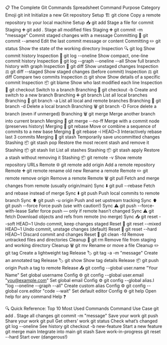 📋 The Complete Git Commands Spreadsheet
Command
Purpose
Category
Emoji
git init
Initialize a new Git repository
Setup
🏗️
git clone <url>
Copy a remote repository to your local machine
Setup
📥
git add <file>
Stage a file for commit
Staging
➕
git add .
Stage all modified files
Staging
➕
git commit -m "message"
Commit staged changes with a message
Committing
📝
git commit --amend
Edit the last commit message or content
Committing
✏️
git status
Show the state of the working directory
Inspection
🔍
git log
Show commit history
Inspection
📜
git log --oneline
Show compact, one-line commit history
Inspection
📜
git log --graph --oneline --all
Show full branch history with graph
Inspection
🌲
git diff
Show unstaged changes
Inspection
⚖️
git diff --staged
Show staged changes (before commit)
Inspection
⚖️
git diff <commit1> <commit2>
Compare two commits
Inspection
⚖️
git show <commit>
Show details of a specific commit
Inspection
📦
git blame <file>
Show who last modified each line
Inspection
👥
git checkout <branch>
Switch to a branch
Branching
🎯
git checkout -b <new-branch>
Create and switch to a new branch
Branching
➕
git branch
List all local branches
Branching
🌿
git branch -a
List all local and remote branches
Branching
🌿
git branch -d <branch>
Delete a local branch
Branching
🗑️
git branch -D <branch>
Force delete a branch (even if unmerged)
Branching
🗑️
git merge <branch>
Merge another branch into current branch
Merging
🔗
git merge --no-ff <branch>
Merge with a commit node (preserves history)
Merging
🔗
git rebase <branch>
Move or combine a sequence of commits to a new base
Merging
🔄
git rebase -i HEAD~3
Interactively rebase last 3 commits
Merging
🔄
git stash
Temporarily save uncommitted changes
Stashing
📦
git stash pop
Restore the most recent stash and remove it
Stashing
📦
git stash list
List all stashes
Stashing
📦
git stash apply
Restore a stash without removing it
Stashing
📦
git remote -v
Show remote repository URLs
Remote
🌐
git remote add origin <url>
Add a remote repository
Remote
➕
git remote rename old new
Rename a remote
Remote
✏️
git remote remove origin
Remove a remote
Remote
🗑️
git pull
Fetch and merge changes from remote (usually origin/main)
Sync
⬇️
git pull --rebase
Fetch and rebase instead of merge
Sync
⬇️
git push
Push local commits to remote branch
Sync
⬆️
git push -u origin <branch>
Push and set upstream tracking
Sync
⬆️
git push --force
Force push (use with caution!)
Sync
⚠️
git push --force-with-lease
Safer force push — only if remote hasn’t changed
Sync
⚠️
git fetch
Download objects and refs from remote (no merge)
Sync
📥
git reset --soft HEAD~1
Undo commit, keep changes staged
Reset
🚫
git reset --mixed HEAD~1
Undo commit, unstage changes (default)
Reset
🚫
git reset --hard HEAD~1
Discard commit and changes
Reset
🚫
git clean -fd
Remove untracked files and directories
Cleanup
🧹
git rm <file>
Remove file from staging and working directory
Cleanup
🗑️
git mv <old> <new>
Rename or move a file
Cleanup
✏️
git tag <tagname>
Create a lightweight tag
Release
🏷️
git tag -a <tagname> -m "message"
Create an annotated tag
Release
🏷️
git show <tag>
Show tag details
Release
📦
git push origin <tag>
Push a tag to remote
Release
📤
git config --global user.name "Your Name"
Set global username
Config
⚙️
git config --global user.email "you@example.com"
Set global email
Config
⚙️
git config --global alias.l "log --oneline --graph --all"
Create custom alias
Config
⚙️
git config --global core.editor "code --wait"
Set default editor
Config
⚙️
git help <command>
Open help for any command
Help
❓

🔍 Quick Reference: Top 10 Most Used Commands
Command
Use Case
git add .
Stage all changes
git commit -m "message"
Save your work
git push
Share your work
git pull
Get others’ work
git status
Check what’s changed
git log --oneline
See history
git checkout -b new-feature
Start a new feature
git merge main
Integrate into main
git stash
Save work-in-progress
git reset --hard
Start over (dangerous!)